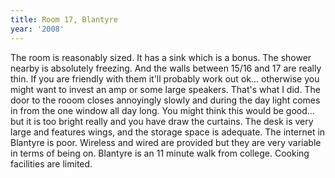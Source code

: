 ```yaml
---
title: Room 17, Blantyre
year: '2008'
---
```


The room is reasonably sized. It has a sink which is a bonus. The shower nearby is absolutely freezing. And the walls between 15/16 and 17 are really thin. If you are friendly with them it'll probably work out ok... otherwise you might want to invest an amp or some large speakers. That's what I did. The door to the rooom closes annoyingly slowly and during the day light comes in from the one window all day long. You might think this would be good... but it is too bright really and you have draw the curtains. The desk is very large and features wings, and the storage space is adequate. The internet in Blantyre is poor. Wireless and wired are provided but they are very variable in terms of being on. Blantyre is an 11 minute walk from college. Cooking facilities are limited.